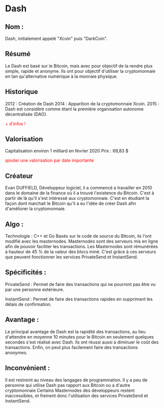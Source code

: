 # Dash

## Nom : 
Dash, initialement appelé "Xcoin" puis "DarkCoin".

## Résumé
Le Dash est basé sur le Bitcoin, mais avec pour objectif de la rendre plus simple, rapide et anonyme. Ils ont pour objectif d'utiliser la cryptomonnaie en tan qu'alternative numérique à la monnaie physique.

## Historique
2012 : Création de Dash
2014 : Apparition de la cryptomonnaie Xcoin.
2015 : Dash est considéré comme étant la première organisation autonome décentralisée (DAO).

<p style="color: red">+ d'infos !</p>

## Valorisation
Capitalisation environ 1 milliard en février 2020
Prix : 69,83 $

<p style="color: red">ajouter une valorisation par date importante</p>

## Créateur
Evan DUFFIELD, Développeur logiciel, il a commencé a travailler en 2010 dans le domaine de la finance où il a trouvé l'existence du Bitcoin. C'est à partir de là qu'il s'est intéressé aux cryptomonnaie. C'est en étudiant la façon dont marchait le Bitcoin qu'il a eu l'idée de créer Dash afin d'améliorer la cryptomonnaie. 

## Algo : 
Technologie : C++ et Go
Basés sur le code de source du Bitcoin, ils l'ont modifié avec les masternodes.
Masternodes sont des serveurs mis en ligne afin de pouvoir faciliter les transactions. Les Masternodes sont rémunérées à hauteur de 45 % de la valeur des blocs miné.
C'est grâce à ces serveurs que peuvent fonctionner les services PrivateSend et InstantSend.


## Spécificités : 
PrivateSend : Permet de faire des transactions qui ne pourront pas être vu par une personne extérieure.

InstantSend : Permet de faire des transactions rapides en supprimant les délais de confirmation.

## Avantage :
Le principal avantage de Dash est la rapidité des transactions, au lieu d'attendre en moyenne 10 minutes pour le Bitcoin en seulement quelques secondes s'est réalisé avec Dash.
Ils ont réussi aussi à diminuer le coût des transactions.
Enfin, on peut plus facilement faire des transactions anonymes. 

## Inconvénient :
Il est restreint au niveau des langages de programmation.
Il y a peu de personne qui utilise Dash pas rapport aux Bitcoin ou a d'autre cryptomonnaie
Certains Masternodes des développeurs restent inaccessibles, et freinent donc l'utilisation des services PrivateSend et InstantSend.
